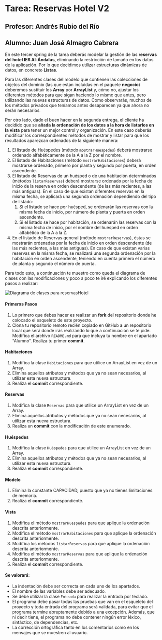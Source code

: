 # Tarea: Reservas Hotel V2
## Profesor: Andrés Rubio del Río
## Alumno: Juan José Almagro Cabrera

En este tercer spring de la tarea deberás modelar la gestión de las **reservas del hotel IES Al-Ándalus**, eliminando la restricción de tamaño en los datos de la aplicación. Por lo que decidimos utilizar estructuras dinámicas de datos, en concreto **Listas**.

Para las diferentes clases del modelo que contienen las colecciones de objetos del dominio (las que están incluidas en el paquete **negocio**) deberemos sustituir los **Array** por **ArrayList** y, cómo no, ajustar los diferentes métodos para que sigan haciendo lo mismo que antes, pero utilizando las nuevas estructuras de datos. Como observarás, muchos de los métodos privados que teníamos antes desaparecen ya que ahora no serán necesarios.

Por otro lado, dado el buen hacer en la segunda entrega, el cliente ha decidido que se **añada la ordenación de los datos a la hora de listarlos en la vista** para tener un mejor control y organización. En este caso deberás modificar los correspondientes métodos de mostrar y listar para que los resultados aparezcan ordenados de la siguiente manera:

1. El listado de Huéspedes (método `mostrarHuespedes`) deberá mostrarse ordenado alfabéticamente de la A a la Z por el nombre.
2. El listado de Habitaciones (método `mostrarHabitaciones`) deberá mostrarse ordenado, primero por planta y segundo por puerta, en orden ascendente.
3. El listado de Reservas de un huésped o de una habitación determinados (métodos `listarReservas`) deberá mostrarse ordenado por la fecha de inicio de la reserva en orden descendente (de las más recientes, a las más antiguas). En el caso de que existan diferentes reservas en la misma fecha, se aplicará una segunda ordenación dependiendo del tipo de listado:
   1. Si el listado se hace por huésped, se ordenarán las reservas con la misma fecha de inicio, por número de planta y puerta en orden ascendente.
   2. Si el listado se hace por habitación, se ordenarán las reservas con la misma fecha de inicio, por el nombre del huésped en orden alfabético de la A a la Z.
4. En el listado de Reservas general (método `mostrarReservas`), éstas se mostrarán ordenadas por la fecha de inicio en orden descendente (de las más recientes, a las más antiguas). En caso de que existan varias reservas en la misma fecha, se realizará una segunda ordenación por la habitación en orden ascendente, teniendo en cuenta primero el número de planta y segundo el número de puerta.

Para todo esto, a continuación te muestro como queda el diagrama de clases con las modificaciones y poco a poco te iré explicando los diferentes pasos a realizar:

![Diagrama de clases para reservasHotel](https://raw.githubusercontent.com/andresrubiodelrio/ReservasHotel_v2/master/src/main/resources/uml/ReservasHotel_v2.png)
#### Primeros Pasos
1. Lo primero que debes hacer es realizar un **fork** del repositorio donde he colocado el esqueleto de este proyecto.
2. Clona tu repositorio remoto recién copiado en GitHub a un repositorio local que será donde irás realizando lo que a continuación se te pide. Modifica el archivo `README.md` para que incluya tu nombre en el apartado "Alumno". Realiza tu primer **commit**.

#### Habitaciones
1. Modifica la clase `Habitaciones` para que utilice un ArrayList en vez de un Array.
2. Elimina aquellos atributos y métodos que ya no sean necesarios, al utilizar esta nueva estructura. 
3. Realiza el **commit** correspondiente.

#### Reservas
1. Modifica la clase `Reservas` para que utilice un ArrayList en vez de un Array.
2. Elimina aquellos atributos y métodos que ya no sean necesarios, al utilizar esta nueva estructura.
3. Realiza un **commit** con la modificación de este enumerado.

#### Huéspedes
1. Modifica la clase `Huéspedes` para que utilice un ArrayList en vez de un Array.
2. Elimina aquellos atributos y métodos que ya no sean necesarios, al utilizar esta nueva estructura.
3. Realiza el **commit** correspondiente.

#### Modelo
1. Elimina la constante CAPACIDAD, puesto que ya no tienes limitaciones de memoria.
2. Realiza el **commit** correspondiente.

#### Vista
1. Modifica el método `mostrarHuespedes` para que aplique la ordenación descrita anteriormente.
2. Modifica el método `mostrarHabitaciones` para que aplique la ordenación descrita anteriormente.
3. Modifica los métodos `listarReservas` para que aplique la ordenación descrita anteriormente.
4. Modifica el método `mostrarReservas` para que aplique la ordenación descrita anteriormente.
5. Realiza el **commit** correspondiente.

#### Se valorará:

- La indentación debe ser correcta en cada uno de los apartados.
- El nombre de las variables debe ser adecuado.
- Se debe utilizar la clase `Entrada` para realizar la entrada por teclado.
- El programa debe pasar todas las pruebas que van en el esqueleto del proyecto y toda entrada del programa será validada, para evitar que el programa termine abruptamente debido a una excepción. Además, que ni decir tiene, el programa no debe contener ningún error léxico, sintáctico, de dependencias, etc.
- La corrección ortográfica tanto en los comentarios como en los mensajes que se muestren al usuario.

